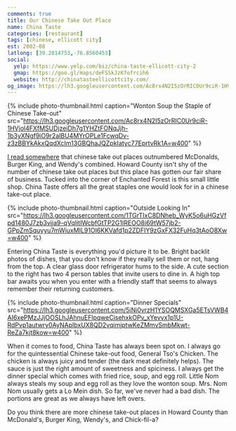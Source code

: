 ```yaml
---
comments: true
title: Our Chinese Take Out Place
name: China Taste
categories: [restaurant]
tags: [chinese, ellicott city]
est: 2002-08
latlong: [39.2814753,-76.8560453]
social:
  yelp: https://www.yelp.com/biz/china-taste-ellicott-city-2
  gmap: https://goo.gl/maps/deFSSkJzKfofrcih6
  website: http://chinatasteellicottcity.com/
og_image: https://lh3.googleusercontent.com/Ac8rx4N2I5zOrRIC0Ur9ciR-1HVjol4FXfMSUDjzeiDh7g1YHZtFONqJjh-1b3yXNgf9iO9r2aIBU4MYrOPLe1FcwqDv-z3zBBYkAkxQqdXcIm13GBQhaJQZpkIatyc77EprtvRk1A=w400
---
```


{%
  include photo-thumbnail.html 
  caption="Wonton Soup the Staple of Chinese Take-out"
  src="https://lh3.googleusercontent.com/Ac8rx4N2I5zOrRIC0Ur9ciR-1HVjol4FXfMSUDjzeiDh7g1YHZtFONqJjh-1b3yXNgf9iO9r2aIBU4MYrOPLe1FcwqDv-z3zBBYkAkxQqdXcIm13GBQhaJQZpkIatyc77EprtvRk1A=w400"
%}

[I read somewhere](https://www.huffpost.com/entry/why-arent-there-more-chin_b_3188946) that chinese take out places outnumbered McDonalds, Burger King, and Wendy's combined. Howard County isn't shy of the number of chinese take out places but this place has gotten our fair share of business. Tucked into the corner of Enchanted Forest is this small little shop. China Taste offers all the great staples one would look for in a chinese take-out place.

<!--more-->

{%
  include photo-thumbnail.html 
  caption="Outside Looking In"
  src="https://lh3.googleusercontent.com/1TGrTIxC8DNheb_WyK5o6uHGzVfpd1480J7zb3vjja9-qVqIitIWcbfGtTP2G1IREOO8i69tW57jb2-GPpZmSquyyu7mWiuxMIL91Ol6KKVafd1p2ZDFIY9zGxFX32FuHq3tAoO8Xw=w400"
%}

Entering China Taste is everything you'd picture it to be. Bright backlit photos of dishes, that you don't know if they really sell them or not, hang from the top. A clear glass door refrigerator hums to the side. A cute section to the right has two 4 person tables that invite users to dine in. A high top bar awaits you when you enter with a friendly staff that seems to always remember their returning customers.

{%
  include photo-thumbnail.html 
  caption="Dinner Specials"
  src="https://lh3.googleusercontent.com/5iNi0vrzH1YSOQMSXGa5ETsVWB4AI6xePMzJJjOOSLhJAhnuEFlpqweCisehxkOPv_xYevvx1p1U-RdPvp1autwry0AyNApIbxUX8QD2vqimjptwKeZMmvSmbMkwt-ReZa7kjt8kow=w400"
%}

When it comes to food, China Taste has always been spot on. I always go for the quintessential Chinese take-out food, General Tso's Chicken. The chicken is always juicy and tender (the dark meat definitely helps). The sauce is just the right amount of sweetness and spiciness. I always get the dinner special which comes with fried rice, soup, and egg roll. Little Nom always steals my soup and egg roll as they love the wonton soup. Mrs. Nom Nom usually gets a Lo Mein dish. So far, we've never had a bad dish. The portions are great as we always have left overs.

Do you think there are more chinese take-out places in Howard County than McDonald's, Burger King, Wendy's, and Chick-fil-a?